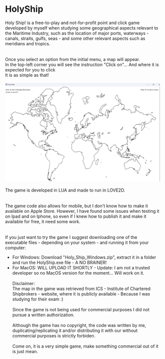 # HolyShip
Holy Ship! is a free-to-play and not-for-profit point and click game developed by myself when studying some geographical aspects relevant to the Maritime Industry, such as the location of major ports, waterways - canals, straits, gulfs, seas - and some other relevant aspects such as meridians and tropics.
<br/><br/>
<br/> Once you select an option from the initial menu, a map will appear.
<br/> In the top-left corner you will see the instruction "Click on"... And where it is expected for you to click
<br/> It is as simple as that!
<br/><br/>
![Example of Holy Ship!](https://github.com/Bess-Hub/HolyShip/blob/main/HolyShip/images/Sample.png)
<br/>
<br/>The game is developed in LUA and made to run in LOVE2D.
<br/><br/>
<br/>The game code also allows for mobile, but I don't know how to make it available on Apple Store. However, I have found some issues when testing it on Ipad and on Iphone, so even if I knew how to publish it and make it available for free, it need some work.
<br/><br/>
<br/>If you just want to try the game I suggest downloading one of the executable files - depending on your system - and running it from your computer:
- For Windows: Download "Holy_Ship_Windows.zip", extract it in a folder and run the HolyShip.exe file - A NO BRAINER!
- For MacOS: WILL UPLOAD IT SHORTLY - Update: I am not a trusted developer so no MacOS version for the moment... Will work on it.
<br/><br/>
Disclaimer:
<br/>The map in the game was retrieved from ICS - Institute of Chartered Shipbrokers - website, where it is publicly available - Because I was studying for their exam :) 
<br/><br/>Since the game is not being used for commercial purposes I did not pursue a written authorization.
<br/><br/>Although the game has no copyright, the code was written by me, duplicating/replicating it and/or distributing it with our without commercial purposes is strictly forbiden.
<br/><br/>Come on, it is a very simple game, make something commercial out of it is just mean.

